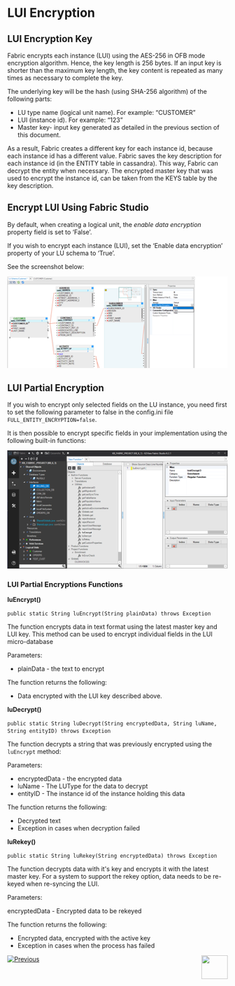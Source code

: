 # LUI Encryption

## LUI Encryption Key
Fabric encrypts each instance (LUI) using the AES-256 in OFB mode encryption algorithm. Hence, the key length is 256 bytes. If an input key is shorter than the maximum key length, the key content is repeated as many times as necessary to complete the key.

The underlying key will be the hash (using SHA-256 algorithm) of the following parts:

- LU type name (logical unit name). For example: “CUSTOMER”
- LUI (instance id). For example: “123”
- Master key- input key generated as detailed in the previous section of this document.

As a result, Fabric creates a different key for each instance id, because each instance id has a different value. Fabric saves the key description for each instance id (in the ENTITY table in cassandra). This way, Fabric can decrypt the entity when necessary.
The encrypted master key that was used to encrypt the instance id, can be taken from the KEYS table by the key description.

## Encrypt LUI Using Fabric Studio

By default, when creating a logical unit, the *enable data encryption* property field is set to ‘False’.

If you wish to encrypt each instance (LUI), set the ‘Enable data encryption’ property of your LU schema to ‘True’. 

See the screenshot below:

<img src="/articles/26_fabric_security/images/03_fabric_LUencryption_studio.png">


## LUI Partial Encryption

If you wish to encrypt only selected fields on the LU instance, you need first to set the following parameter to false in the config.ini file ```FULL_ENTITY_ENCRYPTION=false```.

It is then possible to encrypt specific fields in your implementation using the following built-in functions:

<img src="/articles/26_fabric_security/images/04_fabric_LUencryption_LUEncrypt.PNG">


### LUI Partial Encryptions Functions

**luEncrypt()**

```public static String luEncrypt(String plainData) throws Exception```

The function encrypts data in text format using the latest master key and LUI key. This method can be used to encrypt individual fields in the LUI micro-database

Parameters:

- plainData - the text to encrypt


The function returns the following:

- Data encrypted with the LUI key described above.


**luDecrypt()**

```public static String luDecrypt(String encryptedData, String luName, String entityID) throws Exception```

The function decrypts a string that was previously encrypted using the ```luEncrypt``` method:

Parameters:

- encryptedData - the encrypted data
- luName - The LUType for the data to decrypt
- entityID - The instance id of the instance holding this data


The function returns the following:

- Decrypted text
- Exception in cases when decryption failed



**luRekey()** 

```public static String luRekey(String encryptedData) throws Exception```

The function decrypts data with it's key and encrypts it with the latest master key. For a system to support the rekey option, data needs to be re-keyed when re-syncing the LUI.

Parameters:

encryptedData - Encrypted data to be rekeyed


The function returns the following:

- Encrypted data, encrypted with the active key
- Exception in cases when the process has failed



[![Previous](/articles/images/Previous.png)](/articles/26_fabric_security/02_fabric_entities_design.md)[<img align="right" width="60" height="54" src="/articles/images/Next.png">](/articles/26_fabric_security/04_fabric_interfaces_security.md)
